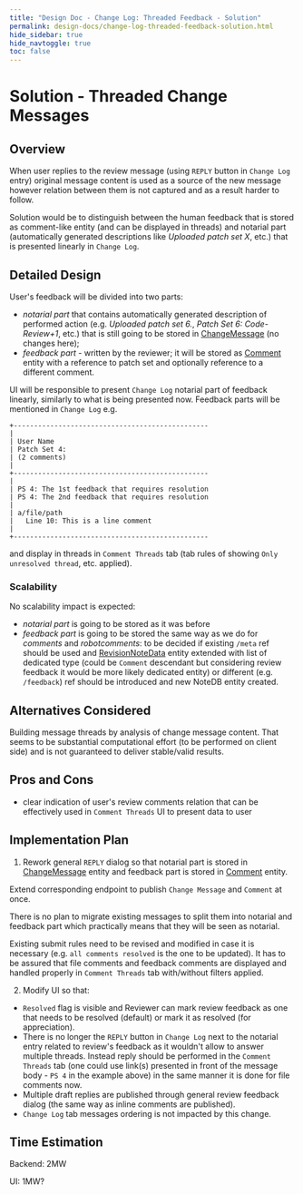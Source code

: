 ```yaml
---
title: "Design Doc - Change Log: Threaded Feedback - Solution"
permalink: design-docs/change-log-threaded-feedback-solution.html
hide_sidebar: true
hide_navtoggle: true
toc: false
---
```


# Solution - Threaded Change Messages

## <a id="overview"> Overview

When user replies to the review message (using `REPLY` button in
`Change Log` entry) original message content is used as a source of
the new message however relation between them is not captured and
as a result harder to follow.

Solution would be to distinguish between the human feedback that is stored as
comment-like entity (and can be displayed in threads) and notarial part
(automatically generated descriptions like _Uploaded patch set X_, etc.) that
is presented linearly in `Change Log`.

## <a id="detailed-design"> Detailed Design

User's feedback will be divided into two parts:
* *notarial part* that contains automatically generated description of performed
  action (e.g. _Uploaded patch set 6._, _Patch Set 6: Code-Review+1_, etc.)
  that is still going to be stored in
  [ChangeMessage](https://gerrit.googlesource.com/gerrit/+/refs/heads/master/java/com/google/gerrit/entities/ChangeMessage.java)
  (no changes here);
* *feedback part* - written by the reviewer; it will be stored as
  [Comment](https://gerrit.googlesource.com/gerrit/+/refs/heads/master/java/com/google/gerrit/entities/Comment.java)
  entity with a reference to patch set and optionally reference to a different
  comment.

UI will be responsible to present `Change Log` notarial part of feedback
linearly, similarly to what is being presented now. Feedback parts will be
mentioned in `Change Log` e.g.
```
+------------------------------------------------
|
| User Name
| Patch Set 4:
| (2 comments)
|
+------------------------------------------------
|
| PS 4: The 1st feedback that requires resolution
| PS 4: The 2nd feedback that requires resolution
|
| a/file/path
|   Line 10: This is a line comment
|
+------------------------------------------------
```
and display in threads in `Comment Threads` tab (tab rules of showing
`Only unresolved thread`, etc. applied).

### <a id="scalability"> Scalability

No scalability impact is expected:
* *notarial part* is going to be stored as it was before
* *feedback part* is going to be stored the same way as we do for _comments_
  and _robotcomments_: to be decided if existing `/meta` ref should be used and
  [RevisionNoteData](https://gerrit.googlesource.com/gerrit/+/refs/heads/master/java/com/google/gerrit/server/notedb/RevisionNoteData.java)
  entity extended with list of dedicated type (could be `Comment` descendant
  but considering review feedback it would be more likely dedicated entity)
  or different (e.g. `/feedback`) ref should be introduced and new NoteDB entity
  created.

## <a id="alternatives-considered"> Alternatives Considered

Building message threads by analysis of change message content. That seems
to be substantial computational effort (to be performed on client side)
and is not guaranteed to deliver stable/valid results.

## <a id="pros-and-cons"> Pros and Cons

* clear indication of user's review comments relation that can be effectively
  used in `Comment Threads` UI to present data to user

## <a id="implementation-plan"> Implementation Plan

1. Rework general `REPLY` dialog so that notarial part is stored in
  [ChangeMessage](https://gerrit.googlesource.com/gerrit/+/refs/heads/master/java/com/google/gerrit/entities/ChangeMessage.java)
  entity and feedback part is stored in
  [Comment](https://gerrit.googlesource.com/gerrit/+/refs/heads/master/java/com/google/gerrit/entities/Comment.java)
  entity.

  Extend corresponding endpoint to publish `Change Message` and `Comment` at
  once.

  There is no plan to migrate existing messages to split them into notarial
  and feedback part which practically means that they will be seen as notarial.

  Existing submit rules need to be revised and modified in case it is necessary
  (e.g. `all comments resolved` is the one to be updated). It has to be assured
  that file comments and feedback comments are displayed and handled properly
  in `Comment Threads` tab with/without filters applied.

2. Modify UI so that:
  * `Resolved` flag is visible and Reviewer can mark review feedback as one
    that needs to be resolved (default) or mark it as resolved (for
    appreciation).
  * There is no longer the `REPLY` button in `Change Log` next to the notarial
    entry related to review's feedback as it wouldn't allow to answer multiple
    threads. Instead reply should be performed in the `Comment Threads` tab
    (one could use link(s) presented in front of the message body - `PS 4` in
    the example above) in the same manner it is done for file comments now.
  * Multiple draft replies are published through general review feedback dialog
    (the same way as inline comments are published).
  * `Change Log` tab messages ordering is not impacted by this change.

## <a id="time-estimation"> Time Estimation

Backend: 2MW

UI: 1MW?
